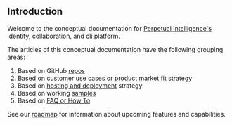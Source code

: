 ## Introduction
Welcome to the conceptual documentation for [Perpetual Intelligence's](https://perpetualintelligence.azurewebsites.net/)  identity, collaboration, and cli platform.

The articles of this conceptual documentation have the following grouping areas:
1. Based on GitHub [repos](repos/intro.md)
2. Based on customer use cases or [product market fit](pmf/intro.md) strategy
3. Based on [hosting and deployment](deployment/intro.md) strategy
4. Based on working [samples](samples/intro.md)
5. Based on [FAQ or How To](howto/intro.md) 

See our [roadmap](roadmap.md) for information about upcoming features and capabilities.
